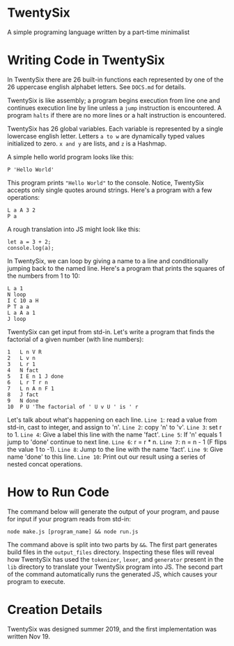 # TwentySix

A simple programing language written by a part-time minimalist

# Writing Code in TwentySix

In TwentySix there are 26 built-in functions each represented by one of the 26 uppercase english alphabet letters. See `DOCS.md` for details.

TwentySix is like assembly; a program begins execution from line one and continues execution line by line unless a `jump` instruction is encountered. A program `halts` if there are no more lines or a halt instruction is encountered.

TwentySix has 26 global variables. Each variable is represented by a single lowercase english letter. Letters `a to w` are dynamically typed values initialized to zero. `x and y` are lists, and `z` is a Hashmap.

A simple hello world program looks like this:

    P 'Hello World'

This program prints `"Hello World"` to the console. Notice, TwentySix accepts only single quotes around strings. Here's a program with a few operations:

    L a A 3 2
    P a

A rough translation into JS might look like this:

    let a = 3 + 2;
    console.log(a);

In TwentySix, we can loop by giving a name to a line and conditionally jumping back to the named line. Here's a program that prints the squares of the numbers from 1 to 10:

    L a 1
    N loop
    I C 10 a H
    P T a a
    L a A a 1
    J loop

TwentySix can get input from std-in. Let's write a program that finds the factorial of a given number (with line numbers):

    1   L n V R
    2   L v n
    3   L r 1
    4   N fact
    5   I E n 1 J done
    6   L r T r n
    7   L n A n F 1
    8   J fact
    9   N done
    10  P U 'The factorial of ' U v U ' is ' r

Let's talk about what's happening on each line. `Line 1`: read a value from std-in, cast to integer, and assign to 'n'. `Line 2`: copy 'n' to 'v'. `Line 3`: set r to 1. `Line 4`: Give a label this line with the name 'fact'. `Line 5`: If 'n' equals 1 jump to 'done' continue to next line. `Line 6`: r = r * n. `Line 7`: n = n - 1 (F flips the value 1 to -1). `Line 8`: Jump to the line with the name 'fact'. `Line 9`: Give name 'done' to this line. `Line 10`: Print out our result using a series of nested concat operations.

# How to Run Code

The command below will generate the output of your program, and pause for input if your program reads from std-in:

    node make.js [program_name] && node run.js

The command above is split into two parts by `&&`. The first part generates build files in the `output_files` directory. Inspecting these files will reveal how TwentySix has used the `tokenizer`, `lexer`, and `generator` present in the `lib` directory to translate your TwentySix program into JS. The second part of the command automatically runs the generated JS, which causes your program to execute.

# Creation Details

TwentySix was designed summer 2019, and the first implementation was written Nov 19.  
